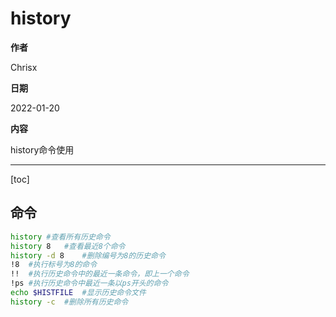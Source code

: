 # history

**作者**

Chrisx

**日期**

2022-01-20

**内容**

history命令使用

----

[toc]

## 命令

```sh
history #查看所有历史命令
history 8   #查看最近8个命令
history -d 8    #删除编号为8的历史命令
!8  #执行标号为8的命令
!!  #执行历史命令中的最近一条命令，即上一个命令
!ps #执行历史命令中最近一条以ps开头的命令
echo $HISTFILE  #显示历史命令文件
history -c  #删除所有历史命令
```
